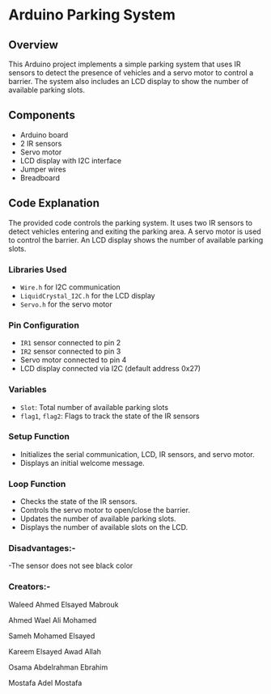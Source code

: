 # Arduino Parking System

## Overview
This Arduino project implements a simple parking system that uses IR sensors to detect the presence of vehicles and a servo motor to control a barrier. The system also includes an LCD display to show the number of available parking slots.

## Components
- Arduino board
- 2 IR sensors
- Servo motor
- LCD display with I2C interface
- Jumper wires
- Breadboard

## Code Explanation
The provided code controls the parking system. It uses two IR sensors to detect vehicles entering and exiting the parking area. A servo motor is used to control the barrier. An LCD display shows the number of available parking slots.

### Libraries Used
- `Wire.h` for I2C communication
- `LiquidCrystal_I2C.h` for the LCD display
- `Servo.h` for the servo motor

### Pin Configuration
- `IR1` sensor connected to pin 2
- `IR2` sensor connected to pin 3
- Servo motor connected to pin 4
- LCD display connected via I2C (default address 0x27)

### Variables
- `Slot`: Total number of available parking slots
- `flag1`, `flag2`: Flags to track the state of the IR sensors

### Setup Function
- Initializes the serial communication, LCD, IR sensors, and servo motor.
- Displays an initial welcome message.

### Loop Function
- Checks the state of the IR sensors.
- Controls the servo motor to open/close the barrier.
- Updates the number of available parking slots.
- Displays the number of available slots on the LCD.

### Disadvantages:- 
-The sensor does not see black color


### Creators:-
Waleed Ahmed Elsayed Mabrouk     

Ahmed Wael Ali Mohamed      

Sameh Mohamed Elsayed        

Kareem Elsayed Awad Allah     

Osama  Abdelrahman Ebrahim       

 Mostafa Adel Mostafa

